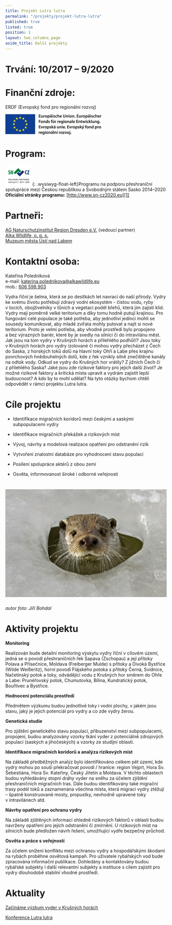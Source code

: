 ```yaml
---
title: Projekt Lutra lutra
permalink: "/projekty/projekt-lutra-lutra"
published: true
listed: true
position: 1
layout: two_columns_page
aside_title: Další projekty
---
```

# **Trvání:** 10/2017 – 9/2020

# **Finanční zdroje**:

ERDF (Evropský fond pro regionální rozvoj)

![](/uploads/Emblem_Europaeische_Union_mit_Verweis_Fonds_Farbe_300.jpg)

# **Program**:

![](/uploads/SNCZ2020_Zusatz_RGB_150dpi_300_m.jpg){:
.wysiwyg-float-left}Programu na podporu přeshraniční spolupráce mezi
Českou republikou a Svobodným státem Sasko 2014–2020  
**Oficiální stránky programu:** [http://www.sn-cz2020.eu][1]

# **Partneři:**

[AG Naturschutzinstitut Region Dresden e.V.][2] (vedoucí partner)  
[Alka Wlidlife, o. p. s.][3]  
[Muzeum města Ústí nad Labem][4]

# **Kontaktní osoba:**

Kateřina Poledníková  
e-mail: [katerina.polednikova@alkawildlife.eu](mailto:katerina.polednikova@alkawildlife.eu)  
mob.: [606 598 903](tel:+420-606-598-903)

Vydra říční je šelma, která se po desítkách let navrací do naší přírody.
Vydry ke svému životu potřebují zdravý vodní ekosystém - čistou vodu,
ryby v tocích, obojživelníky v tůních a vegetaci podél břehů, která jim
zajistí klid. Vydry mají poměrně velké teritorium a díky tomu hodně
putují krajinou. Pro fungování celé populace je také potřeba, aby
jednotliví jedinci mohli se sousedy komunikovat, aby mladé zvířata mohly
putovat a najít si nové teritorium. Proto je velmi potřeba, aby vhodné
prostředí bylo propojeno a bez výrazných bariér, které by je svedly na
silnici či do intravilánu měst. Jak jsou na tom vydry v Krušných horách
a přilehlého podhůří? Jsou toky v Krušných horách pro vydry izolované či
mohou vydry přecházet z Čech do Saska, z horských toků dolů na hlavní
toky Ohři a Labe přes krajinu povrchových hnědouhelných dolů, kde z řek
vznikly silně znečištěné kanály na odtok vody. Odkud se vydry do
Krušných hor vrátily? Z jižních Čech či z přilehlého Saska? Jaké jsou
zde rizikové faktory pro jejich další život? Je možné rizikové faktory
a kritická místa upravit a vydrám zajistit lepší budoucnost? A kdo by to
mohl udělat? Na tyto otázky bychom chtěli odpovědět v rámci projektu
Lutra lutra.

# **Cíle projektu**

- Identifikace migračních koridorů mezi českými a saskými subpopulacemi
  vydry

- Identifikace migračních překážek a rizikových míst

- Vývoj, návrhy a modelová realizace opatření pro odstranění rizik

- Vytvoření znalostní databáze pro vyhodnocení stavu populací

- Posílení spolupráce aktérů z obou zemí

- Osvěta, informovanost široké i odborné veřejnosti

# ![](/uploads/Vydra-ricni-9012_610.jpg)  
*autor foto: Jiří Bohdal*

# **Aktivity projektu**

**Monitoring**

Realizován bude detailní monitoring výskytu vydry říční v cílovém území,
jedná se o povodí přeshraničních řek Sapava (Zschopau) a její přítoky
Polava a Přísečnice, Moldava (Freiberger Mulde) s přítoky a Divoká
Bystřice (Wilde Weißeritz), horní povodí Flájského potoka s přítoky
Černá, Svídnice, Načetínský potok a toky, odvádějící vodu z Krušných hor
směrem do Ohře a Labe: Prunéřovský potok, Chumutovka, Bílina,
Kundratický potok, Bouřlivec a Bystřice.

**Hodnocení potenciálu prostředí**

Předmětem výzkumu budou jednotlivé toky i vodní plochy, v jakém jsou
stavu, jaký je jejich potenciál pro vydry a co zde vydry žerou.

**Genetická studie**

Pro zjištění genetického stavu populací, příbuzenství mezi
subpopulacemi, propojení, budou analyzovány vzorky tkání vyder
z potenciálně zdrojových populací (saských a jihočeských) a vzorky ze
studijní oblasti.

**Identifikace migračních koridorů a analýza rizikových míst**

Na základě předběžných analýz bylo identifikováno celkem pět území, kde
vydry mohou po souši překračovat povodí / hranice: region Vejprt, Hora
Sv. Šebestiána, Hora Sv. Kateřiny, Český Jiřetín a Moldava. V těchto
oblastech budou vyhledávány stopní dráhy vyder na sněhu za účelem
zjištění přeshraničních migračních tras. Dále budou identifikovány také
migrační trasy podél toků a zaznamenána všechna místa, která migraci
vydry ztěžují – špatně konstruované mosty, propustky, nevhodně upravené
toky v intravilánech atd.

**Návrhy opatření pro ochranu vydry**

Na základě zjištěných informací ohledně rizikových faktorů v oblasti
budou navrženy opatření pro jejich odstranění či zmírnění. U rizikových
míst na silnicích bude předložen návrh řešení, umožňující vydře bezpečný
průchod.

**Osvěta a práce s veřejností**

Za účelem snížení konfliktu mezi ochranou vydry a hospodářskými škodami
na rybách proběhne osvětová kampaň. Pro uživatele rybářských vod bude
zpracována informační publikace. Dohledány a kontaktovány budou rybářské
subjekty i další relevantní subjekty a instituce s cílem zajistit pro
vydry dlouhodobě stabilní vhodné prostředí.

# **Aktuality**

[Začínáme výzkum vyder v Krušných
horách](/news/zaciname-vyzkum-vyder-v-krusnych-horach)

[Konference Lutra lutra](/news/konference-lutra-lutra)

[1]: http://www.sn-cz2020.eu
[2]: http://naturschutzinstitut.de/naturschutzinstitute/nsi_dresden/index.html
[3]: https://www.alkawildlife.eu
[4]: http://www.muzeumusti.cz
